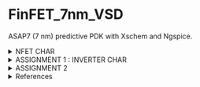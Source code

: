 # FinFET_7nm_VSD
ASAP7 (7 nm) predictive PDK with Xschem and Ngspice.

  <details>
    <summary>NFET CHAR</summary>
      SPICE CODE:
    
         
          **.subckt nfet_char
          V1 nfet_in GND 0.5
          V2 vdd GND 0.5
          *R1 vdd nfet_out 1k m=1
          Xnfet2 vdd nfet_in GND GND asap_7nm_nfet l=7e-009 nfin=14
          **** begin user architecture code      
        .control
        pre_osdi /home/vsduser/Desktop/asap_7nm_Xschem/bsimcmg.osdi
        run
        dc v1 0 0.7 0.01 v2 0 0.7 0.1      
        *set xbrushwidth=3
        *let vd = vdd - nfet_out
        *let id  = vd/1000
        let ids= -v2#branch
      
      plot ids vs nfet_in
      
      
      dc v2 0 0.7 0.01 v1 0 0.7 0.1
      
      let ids= -v2#branch
      plot ids vs vdd 
      legend v2
      .endc
      *.control 
      *
      *let v1x = 0
      *dowhile v1x <0.8
      *dc v2 0 0.7 0.1
      *alter v1  v1x
      *run
      *let v1x=v1x+0.01
      *end
      *plot (-dc6.v2#branch)
      *.endc
      
      **** end user architecture code
      **.ends
      .GLOBAL GND
      **** begin user architecture code
      
      .subckt asap_7nm_nfet S G D B l=7e-009 nfin=14
      	nnmos_finfet S G D B BSIMCMG_osdi_N l=7e-009 nfin=14
      .ends asap_7nm_nfet
      
      .model BSIMCMG_osdi_N BSIMCMG_va (
      + TYPE = 1
      ************************************************************
      *                         general                          *
      ************************************************************
      +version = 107             bulkmod = 1               igcmod  = 1               igbmod  = 0
      +gidlmod = 1               iimod   = 0               geomod  = 1               rdsmod  = 0
      +rgatemod= 0               rgeomod = 0               shmod   = 0               nqsmod  = 0
      +coremod = 0               cgeomod = 0               capmod  = 0               tnom    = 25
      +eot     = 1e-009          eotbox  = 1.4e-007        eotacc  = 1e-010          tfin    = 6.5e-009
      +toxp    = 2.1e-009        nbody   = 1e+022          phig    = 4.2466          epsrox  = 3.9
      +epsrsub = 11.9            easub   = 4.05            ni0sub  = 1.1e+016        bg0sub  = 1.17
      +nc0sub  = 2.86e+025       nsd     = 2e+026          ngate   = 0               nseg    = 5
      +l       = 2.1e-008        xl      = 1e-009          lint    = -2e-009         dlc     = 0
      +dlbin   = 0               hfin    = 3.2e-008        deltaw  = 0               deltawcv= 0
      +sdterm  = 0               epsrsp  = 3.9             nfin    = 1
      +toxg    = 1.80e-009
      ************************************************************
      *                            dc                            *
      ************************************************************
      +cit     = 0               cdsc    = 0.01            cdscd   = 0.01            dvt0    = 0.05
      +dvt1    = 0.47            phin    = 0.05            eta0    = 0.07            dsub    = 0.35
      +k1rsce  = 0               lpe0    = 0               dvtshift= 0               qmfactor= 2.5
      +etaqm   = 0.54            qm0     = 0.001           pqm     = 0.66            u0      = 0.0303
      +etamob  = 2               up      = 0               ua      = 0.55            eu      = 1.2
      +ud      = 0               ucs     = 1               rdswmin = 0               rdsw    = 200
      +wr      = 1               rswmin  = 0               rdwmin  = 0               rshs    = 0
      +rshd    = 0               vsat    = 70000           deltavsat= 0.2             ksativ  = 2
      +mexp    = 4               ptwg    = 30              pclm    = 0.05            pclmg   = 0
      +pdibl1  = 0               pdibl2  = 0.002           drout   = 1               pvag    = 0
      +fpitch  = 2.7e-008        rth0    = 0.225           cth0    = 1.243e-006      wth0    = 2.6e-007
      +lcdscd  = 5e-005          lcdscdr = 5e-005          lrdsw   = 0.2             lvsat   = 0
      ************************************************************
      *                         leakage                          *
      ************************************************************
      +aigc    = 0.014           bigc    = 0.005           cigc    = 0.25            dlcigs  = 1e-009
      +dlcigd  = 1e-009          aigs    = 0.0115          aigd    = 0.0115          bigs    = 0.00332
      +bigd    = 0.00332         cigs    = 0.35            cigd    = 0.35            poxedge = 1.1
      +agidl   = 1e-012          agisl   = 1e-012          bgidl   = 10000000        bgisl   = 10000000
      +egidl   = 0.35            egisl   = 0.35
      ************************************************************
      *                            rf                            *
      ************************************************************
      ************************************************************
      *                         junction                         *
      ************************************************************
      ************************************************************
      *                       capacitance                        *
      ************************************************************
      +cfs     = 0               cfd     = 0               cgso    = 1.6e-010        cgdo    = 1.6e-010
      +cgsl    = 0               cgdl    = 0               ckappas = 0.6             ckappad = 0.6
      +cgbo    = 0               cgbl    = 0
      ************************************************************
      *                       temperature                        *
      ************************************************************
      +tbgasub = 0.000473        tbgbsub = 636             kt1     = 0               kt1l    = 0
      +ute     = -0.7            utl     = 0               ua1     = 0.001032        ud1     = 0
      +ucste   = -0.004775       at      = 0.001           ptwgt   = 0.004           tmexp   = 0
      +prt     = 0               tgidl   = -0.007          igt     = 2.5
      ************************************************************
      *                          noise                           *
      ************************************************************
      **)
      .control
      pre_osdi /home/vsduser/Desktop/asap_7nm_Xschem/bsimcmg.osdi
      .endc
      
      
      **** end user architecture code
      .end

  <img width="1396" height="542" alt="image" src="https://github.com/user-attachments/assets/96884adf-4305-4d93-8072-59c9858dbd86" />
  </details>

<details>
<summary>ASSIGNMENT 1 : INVERTER CHAR</summary>
<img width="619" height="538" alt="image" src="https://github.com/user-attachments/assets/e9f96ae5-d4da-4c56-9fed-a562aea56e2d" />
<img width="1600" height="543" alt="image" src="https://github.com/user-attachments/assets/a8dc0f4d-79e1-4d6d-9713-ffe9f86368b1" />




	**.subckt inverter_vtc
	Xpfet1 nfet_out nfet_in vdd vdd asap_7nm_pfet l=7e-009 nfin=14
	Xnfet1 nfet_out nfet_in GND GND asap_7nm_nfet l=7e-009 nfin=14
	V1 nfet_in GND pulse(0 0.7 20p 10p 10p 20p 500p 1)
	V2 vdd GND 0.7
	**** begin user architecture code
	
	
	.dc v1 0 0.7 0.754m
	*.tran 1e-12 100e-12
	
	.control
	    * First run DC
	    dc v1 0 0.7 0.754m
	    run

    * DC measurements
    meas dc v_th when nfet_out = nfet_in
    plot nfet_out nfet_in
    
    let gain_av = abs(deriv(nfet_out))
    meas dc max_gain max gain_av
    let gain_target = max_gain * 0.999
    meas dc vil find nfet_in when gain_av = gain_target cross=1
    meas dc voh find nfet_out when gain_av = gain_target cross=1
    meas dc vih find nfet_in when gain_av = gain_target cross=2
    meas dc vol find nfet_out when gain_av = gain_target cross=2
    let nmh = voh - vih
    let nml = vil - vol
    print v_th max_gain vil voh vih vol nmh nml
    
    *Transconductance
    
    let id = v2#branch
    let gm = real(deriv(id, nfet_in))
    meas dc gm_max MAX gm
    plot gm
    let r_out= deriv(nfet_out,id)
    plot r_out
    plot id
    
    * Transient measurements
    tran 1e-12 100e-12
    meas tran tpr when nfet_in = 0.35 rise = 1
    meas tran tpf when nfet_out = 0.35 fall = 1
    let tp = (tpr + tpf) / 2
    let trans_current = v2#branch
    meas tran id_pwr integ trans_current from=2e-11 to=6e-11
    let pwr = id_pwr * 0.7
    let power = abs(pwr / 40e-12)
    print tpr tpf tp id_pwr pwr power
  
    tran 0.1 100p                         
    meas tran tr when nfet_in=0.07 RISE=1  
    meas tran tf when nfet_out=0.63 FALL=1 
    let t_delay = tr + tf                  
    print t_delay                         
    let f = 1/t_delay                     
    print f                              

    

	.endc




	**** end user architecture code
	**.ends
	.GLOBAL GND
	**** begin user architecture code
	
	.subckt asap_7nm_pfet S G D B l=7e-009 nfin=10
		npmos_finfet S G D B BSIMCMG_osdi_P l=7e-009 nfin={nfin}
	.ends asap_7nm_pfet
	
	.model BSIMCMG_osdi_P BSIMCMG_va (
	+ TYPE = 0
	
	************************************************************
	*                         general                          *
	************************************************************
	+version = 107             bulkmod = 1               igcmod  = 1               igbmod  = 0
	+gidlmod = 1               iimod   = 0               geomod  = 1               rdsmod  = 0
	+rgatemod= 0               rgeomod = 0               shmod   = 0               nqsmod  = 0
	+coremod = 0               cgeomod = 0               capmod  = 0               tnom    = 25
	+eot     = 1e-009          eotbox  = 1.4e-007        eotacc  = 3e-010          tfin    = 6.5e-009
	+toxp    = 2.1e-009        nbody   = 1e+022          phig    = 4.9278          epsrox  = 3.9
	+epsrsub = 11.9            easub   = 4.05            ni0sub  = 1.1e+016        bg0sub  = 1.17
	+nc0sub  = 2.86e+025       nsd     = 2e+026          ngate   = 0               nseg    = 5
	+l       = 2.1e-008        xl      = 1e-009          lint    = -2.5e-009       dlc     = 0
	+dlbin   = 0               hfin    = 3.2e-008        deltaw  = 0               deltawcv= 0
	+sdterm  = 0               epsrsp  = 3.9             nfin    = 1
	+toxg    = 1.8e-009
	************************************************************
	*                            dc                            *
	************************************************************
	+cit     = 0               cdsc    = 0.003469        cdscd   = 0.001486        dvt0    = 0.05
	+dvt1    = 0.36            phin    = 0.05            eta0    = 0.094           dsub    = 0.24
	+k1rsce  = 0               lpe0    = 0               dvtshift= 0               qmfactor= 0
	+etaqm   = 0.54            qm0     = 2.183e-012      pqm     = 0.66            u0      = 0.0237
	+etamob  = 4               up      = 0               ua      = 1.133           eu      = 0.05
	+ud      = 0.0105          ucs     = 0.2672          rdswmin = 0               rdsw    = 200
	+wr      = 1               rswmin  = 0               rdwmin  = 0               rshs    = 0
	+rshd    = 0               vsat    = 60000           deltavsat= 0.17            ksativ  = 1.592
	+mexp    = 2.491           ptwg    = 25              pclm    = 0.01            pclmg   = 1
	+pdibl1  = 800             pdibl2  = 0.005704        drout   = 4.97            pvag    = 200
	+fpitch  = 2.7e-008        rth0    = 0.15            cth0    = 1.243e-006      wth0    = 2.6e-007
	+lcdscd  = 0               lcdscdr = 0               lrdsw   = 1.3             lvsat   = 1441
	************************************************************
	*                         leakage                          *
	************************************************************
	+aigc    = 0.007           bigc    = 0.0015          cigc    = 1               dlcigs  = 5e-009
	+dlcigd  = 5e-009          aigs    = 0.006           aigd    = 0.006           bigs    = 0.001944
	+bigd    = 0.001944        cigs    = 1               cigd    = 1               poxedge = 1.152
	+agidl   = 2e-012          agisl   = 2e-012          bgidl   = 1.5e+008        bgisl   = 1.5e+008
	+egidl   = 1.142           egisl   = 1.142
	************************************************************
	*                            rf                            *
	************************************************************
	************************************************************
	*                         junction                         *
	************************************************************
	************************************************************
	*                       capacitance                        *
	************************************************************
	+cfs     = 0               cfd     = 0               cgso    = 1.6e-010        cgdo    = 1.6e-010
	+cgsl    = 0               cgdl    = 0               ckappas = 0.6             ckappad = 0.6
	+cgbo    = 0               cgbl    = 0
	************************************************************
	*                       temperature                        *
	************************************************************
	+tbgasub = 0.000473        tbgbsub = 636             kt1     = 0               kt1l    = 0
	+ute     = -1.2            utl     = 0               ua1     = 0.001032        ud1     = 0
	+ucste   = -0.004775       at      = 0.001           ptwgt   = 0.004           tmexp   = 0
	+prt     = 0               tgidl   = -0.007          igt     = 2.5
	************************************************************
	*                          noise                           *
	************************************************************
	**)
	.control
	pre_osdi /home/vsduser/Desktop/asap_7nm_Xschem/bsimcmg.osdi
	.endc
	
	
	
	.subckt asap_7nm_nfet S G D B l=7e-009 nfin=14
		nnmos_finfet S G D B BSIMCMG_osdi_N l=7e-009 nfin={nfin}
	.ends asap_7nm_nfet
	
	.model BSIMCMG_osdi_N BSIMCMG_va (
	+ TYPE = 1
	************************************************************
	*                         general                          *
	************************************************************
	+version = 107             bulkmod = 1               igcmod  = 1               igbmod  = 0
	+gidlmod = 1               iimod   = 0               geomod  = 1               rdsmod  = 0
	+rgatemod= 0               rgeomod = 0               shmod   = 0               nqsmod  = 0
	+coremod = 0               cgeomod = 0               capmod  = 0               tnom    = 25
	+eot     = 1e-009          eotbox  = 1.4e-007        eotacc  = 1e-010          tfin    = 6.5e-009
	+toxp    = 2.1e-009        nbody   = 1e+022          phig    = 4.2466          epsrox  = 3.9
	+epsrsub = 11.9            easub   = 4.05            ni0sub  = 1.1e+016        bg0sub  = 1.17
	+nc0sub  = 2.86e+025       nsd     = 2e+026          ngate   = 0               nseg    = 5
	+l       = 2.1e-008        xl      = 1e-009          lint    = -2e-009         dlc     = 0
	+dlbin   = 0               hfin    = 3.2e-008        deltaw  = 0               deltawcv= 0
	+sdterm  = 0               epsrsp  = 3.9             nfin    = 1
	+toxg    = 1.80e-009
	************************************************************
	*                            dc                            *
	************************************************************
	+cit     = 0               cdsc    = 0.01            cdscd   = 0.01            dvt0    = 0.05
	+dvt1    = 0.47            phin    = 0.05            eta0    = 0.07            dsub    = 0.35
	+k1rsce  = 0               lpe0    = 0               dvtshift= 0               qmfactor= 2.5
	+etaqm   = 0.54            qm0     = 0.001           pqm     = 0.66            u0      = 0.0303
	+etamob  = 2               up      = 0               ua      = 0.55            eu      = 1.2
	+ud      = 0               ucs     = 1               rdswmin = 0               rdsw    = 200
	+wr      = 1               rswmin  = 0               rdwmin  = 0               rshs    = 0
	+rshd    = 0               vsat    = 70000           deltavsat= 0.2             ksativ  = 2
	+mexp    = 4               ptwg    = 30              pclm    = 0.05            pclmg   = 0
	+pdibl1  = 0               pdibl2  = 0.002           drout   = 1               pvag    = 0
	+fpitch  = 2.7e-008        rth0    = 0.225           cth0    = 1.243e-006      wth0    = 2.6e-007
	+lcdscd  = 5e-005          lcdscdr = 5e-005          lrdsw   = 0.2             lvsat   = 0
	************************************************************
	*                         leakage                          *
	************************************************************
	+aigc    = 0.014           bigc    = 0.005           cigc    = 0.25            dlcigs  = 1e-009
	+dlcigd  = 1e-009          aigs    = 0.0115          aigd    = 0.0115          bigs    = 0.00332
	+bigd    = 0.00332         cigs    = 0.35            cigd    = 0.35            poxedge = 1.1
	+agidl   = 1e-012          agisl   = 1e-012          bgidl   = 10000000        bgisl   = 10000000
	+egidl   = 0.35            egisl   = 0.35
	************************************************************
	*                            rf                            *
	************************************************************
	************************************************************
	*                         junction                         *
	************************************************************
	************************************************************
	*                       capacitance                        *
	************************************************************
	+cfs     = 0               cfd     = 0               cgso    = 1.6e-010        cgdo    = 1.6e-010
	+cgsl    = 0               cgdl    = 0               ckappas = 0.6             ckappad = 0.6
	+cgbo    = 0               cgbl    = 0
	************************************************************
	*                       temperature                        *
	************************************************************
	+tbgasub = 0.000473        tbgbsub = 636             kt1     = 0               kt1l    = 0
	+ute     = -0.7            utl     = 0               ua1     = 0.001032        ud1     = 0
	+ucste   = -0.004775       at      = 0.001           ptwgt   = 0.004           tmexp   = 0
	+prt     = 0               tgidl   = -0.007          igt     = 2.5
	************************************************************
	*                          noise                           *
	************************************************************
	**)
	.control
	pre_osdi /home/vsduser/Desktop/asap_7nm_Xschem/bsimcmg.osdi
	.endc
	
	
	**** end user architecture code
	.end

OUTPUT:

	v_th                =  3.447849e-01
	max_gain            =  6.427178e+00 at=  3.498560e-01
	vil                 =  3.488017e-01
	voh                 =  3.191621e-01
	vih                 =  3.510727e-01
	vol                 =  3.045700e-01
	v_th = 3.447849e-01
	max_gain = 6.427178e+00
	vil = 3.488017e-01
	voh = 3.191621e-01
	vih = 3.510727e-01
	vol = 3.045700e-01
	nmh = -3.19106e-02
	nml = 4.423170e-02
	gm_max              =  1.235771e-03 at=  4.260100e-01
	Doing analysis at TEMP = 27.000000 and TNOM = 27.000000
	
	Using SPARSE 1.3 as Direct Linear Solver
	
	Initial Transient Solution
	--------------------------
	
	Node                                   Voltage
	----                                   -------
	nfet_out                              0.699647
	nfet_in                                      0
	vdd                                        0.7
	v2#branch                         -8.07135e-07
	v1#branch                          7.22294e-12
	
	 Reference value :  0.00000e+00
	No. of Data Rows : 120
	tpr                 =  2.500000e-11
	tpf                 =  2.560432e-11
	id_pwr              =  -1.69406e-15 from=  2.00000e-11 to=  6.00000e-11
	tpr = 2.500000e-11
	tpf = 2.560432e-11
	tp = 2.530216e-11
	id_pwr = -1.69406e-15
	pwr = -1.18584e-15
	power = 2.964598e-05
	Doing analysis at TEMP = 27.000000 and TNOM = 27.000000
	
	Using SPARSE 1.3 as Direct Linear Solver
	
	Initial Transient Solution
	--------------------------
	
	Node                                   Voltage
	----                                   -------
	nfet_out                              0.699647
	nfet_in                                      0
	vdd                                        0.7
	v2#branch                         -8.07135e-07
	v1#branch                          7.22294e-12
	
	
	No. of Data Rows : 71
	tr                  =  2.100000e-11
	tf                  =  2.351715e-11
	t_delay = 4.451715e-11
	f = 2.246325e+10
<img width="1309" height="223" alt="image" src="https://github.com/user-attachments/assets/4ece2066-aa3e-4e8b-bed5-fe7b74a46133" />
 </details>

 <details>
<summary>ASSIGNMENT 2 </summary>
<img width="1055" height="430" alt="image" src="https://github.com/user-attachments/assets/7b095365-ff90-4aae-a8f2-84d181d2ed17" />

source code:
	
	** sch_path: /home/vsduser/Desktop/asap_7nm_Xschem/bandgap.sch
	**.subckt bandgapcktfinaltrans
	Xpfet1 net3 net1 VDD net13 asap_7nm_pfet l=7e-009 nfin=14
	Xpfet2 net2 net1 VDD net14 asap_7nm_pfet l=7e-009 nfin=14
	Xpfet3 Vref net2 VDD net15 asap_7nm_pfet l=7e-009 nfin=14
	Xpfet4 net4 net5 VDD net16 asap_7nm_pfet l=7e-009 nfin=14
	Xpfet5 net9 net1 net4 net17 asap_7nm_pfet l=7e-009 nfin=14
	Xpfet6 net6 net1 net5 net18 asap_7nm_pfet l=7e-009 nfin=14
	Xnfet1 net10 net6 net3 net19 asap_7nm_nfet l=7e-009 nfin=14
	Xnfet2 net7 net6 net2 net20 asap_7nm_nfet l=7e-009 nfin=14
	Xnfet3 net8 net8 net12 net21 asap_7nm_nfet l=7e-009 nfin=14
	Xnfet4 net9 net9 net8 net22 asap_7nm_nfet l=7e-009 nfin=14
	Xnfet5 net10 net10 GND net23 asap_7nm_nfet l=7e-009 nfin=14
	R1 net7 net11 1k m=1
	Xnfet6 net11 net11 GND net24 asap_7nm_nfet l=7e-009 nfin=14
	R2 Vref VCTAT 1k m=1
	Xnfet7 VCTAT VCTAT GND net25 asap_7nm_nfet l=7e-009 nfin=14
	Xnfet8 net11 net11 GND net26 asap_7nm_nfet l=7e-009 nfin=14
	Xnfet9 net11 net11 GND net27 asap_7nm_nfet l=7e-009 nfin=14
	Xnfet10 net11 net11 GND net28 asap_7nm_nfet l=7e-009 nfin=14
	V2 VDD GND 1
	R3 net12 GND 0.754k m=1
	**** begin user architecture code
	
	
	.dc temp -45 125 5
	.control
	run
	plot v(Vref)
	plot v(Vctat)
	.endc
	
	.tran 10u 2m uic
	.temp 27
	.control
	pre_osdi /home/vsduser/Desktop/asap_7nm_Xschem/bsimcmg.osdi
	run
	meas tran Vref_final FIND v(vref) AT=1.99m
	meas tran startup_time WHEN v(Vref)=0.99*Vref_final RISE=1
	print startup_time
	plot v(Vref)
	plot v(Vctat)
	.endc
	
	**** end user architecture code
	**.ends
	.GLOBAL VDD
	.GLOBAL GND
	**** begin user architecture code
	
	.subckt asap_7nm_pfet S G D B l=7e-009 nfin=14
		npmos_finfet S G D B BSIMCMG_osdi_P l=7e-009 nfin=14
	.ends asap_7nm_pfet
	
	.model BSIMCMG_osdi_P BSIMCMG_va (
	+ TYPE = 0
	
	************************************************************
	*                         general                          *
	************************************************************
	+version = 107             bulkmod = 1               igcmod  = 1               igbmod  = 0
	+gidlmod = 1               iimod   = 0               geomod  = 1               rdsmod  = 0
	+rgatemod= 0               rgeomod = 0               shmod   = 0               nqsmod  = 0
	+coremod = 0               cgeomod = 0               capmod  = 0               tnom    = 25
	+eot     = 1e-009          eotbox  = 1.4e-007        eotacc  = 3e-010          tfin    = 6.5e-009
	+toxp    = 2.1e-009        nbody   = 1e+022          phig    = 4.9278          epsrox  = 3.9
	+epsrsub = 11.9            easub   = 4.05            ni0sub  = 1.1e+016        bg0sub  = 1.17
	+nc0sub  = 2.86e+025       nsd     = 2e+026          ngate   = 0               nseg    = 5
	+l       = 2.1e-008        xl      = 1e-009          lint    = -2.5e-009       dlc     = 0
	+dlbin   = 0               hfin    = 3.2e-008        deltaw  = 0               deltawcv= 0
	+sdterm  = 0               epsrsp  = 3.9             nfin    = 1
	+toxg    = 1.8e-009
	************************************************************
	*                            dc                            *
	************************************************************
	+cit     = 0               cdsc    = 0.003469        cdscd   = 0.001486        dvt0    = 0.05
	+dvt1    = 0.36            phin    = 0.05            eta0    = 0.094           dsub    = 0.24
	+k1rsce  = 0               lpe0    = 0               dvtshift= 0               qmfactor= 0
	+etaqm   = 0.54            qm0     = 2.183e-012      pqm     = 0.66            u0      = 0.0237
	+etamob  = 4               up      = 0               ua      = 1.133           eu      = 0.05
	+ud      = 0.0105          ucs     = 0.2672          rdswmin = 0               rdsw    = 200
	+wr      = 1               rswmin  = 0               rdwmin  = 0               rshs    = 0
	+rshd    = 0               vsat    = 60000           deltavsat= 0.17            ksativ  = 1.592
	+mexp    = 2.491           ptwg    = 25              pclm    = 0.01            pclmg   = 1
	+pdibl1  = 800             pdibl2  = 0.005704        drout   = 4.97            pvag    = 200
	+fpitch  = 2.7e-008        rth0    = 0.15            cth0    = 1.243e-006      wth0    = 2.6e-007
	+lcdscd  = 0               lcdscdr = 0               lrdsw   = 1.3             lvsat   = 1441
	************************************************************
	*                         leakage                          *
	************************************************************
	+aigc    = 0.007           bigc    = 0.0015          cigc    = 1               dlcigs  = 5e-009
	+dlcigd  = 5e-009          aigs    = 0.006           aigd    = 0.006           bigs    = 0.001944
	+bigd    = 0.001944        cigs    = 1               cigd    = 1               poxedge = 1.152
	+agidl   = 2e-012          agisl   = 2e-012          bgidl   = 1.5e+008        bgisl   = 1.5e+008
	+egidl   = 1.142           egisl   = 1.142
	************************************************************
	*                            rf                            *
	************************************************************
	************************************************************
	*                         junction                         *
	************************************************************
	************************************************************
	*                       capacitance                        *
	************************************************************
	+cfs     = 0               cfd     = 0               cgso    = 1.6e-010        cgdo    = 1.6e-010
	+cgsl    = 0               cgdl    = 0               ckappas = 0.6             ckappad = 0.6
	+cgbo    = 0               cgbl    = 0
	************************************************************
	*                       temperature                        *
	************************************************************
	+tbgasub = 0.000473        tbgbsub = 636             kt1     = 0               kt1l    = 0
	+ute     = -1.2            utl     = 0               ua1     = 0.001032        ud1     = 0
	+ucste   = -0.004775       at      = 0.001           ptwgt   = 0.004           tmexp   = 0
	+prt     = 0               tgidl   = -0.007          igt     = 2.5
	************************************************************
	*                          noise                           *
	************************************************************
	**)
	.control
	pre_osdi /home/vsduser/Desktop/asap_7nm_Xschem/bsimcmg.osdi
	.endc
	
	
	
	.subckt asap_7nm_nfet S G D B l=7e-009 nfin=14
		nnmos_finfet S G D B BSIMCMG_osdi_N l=7e-009 nfin=14
	.ends asap_7nm_nfet
	
	.model BSIMCMG_osdi_N BSIMCMG_va (
	+ TYPE = 1
	************************************************************
	*                         general                          *
	************************************************************
	+version = 107             bulkmod = 1               igcmod  = 1               igbmod  = 0
	+gidlmod = 1               iimod   = 0               geomod  = 1               rdsmod  = 0
	+rgatemod= 0               rgeomod = 0               shmod   = 0               nqsmod  = 0
	+coremod = 0               cgeomod = 0               capmod  = 0               tnom    = 25
	+eot     = 1e-009          eotbox  = 1.4e-007        eotacc  = 1e-010          tfin    = 6.5e-009
	+toxp    = 2.1e-009        nbody   = 1e+022          phig    = 4.2466          epsrox  = 3.9
	+epsrsub = 11.9            easub   = 4.05            ni0sub  = 1.1e+016        bg0sub  = 1.17
	+nc0sub  = 2.86e+025       nsd     = 2e+026          ngate   = 0               nseg    = 5
	+l       = 2.1e-008        xl      = 1e-009          lint    = -2e-009         dlc     = 0
	+dlbin   = 0               hfin    = 3.2e-008        deltaw  = 0               deltawcv= 0
	+sdterm  = 0               epsrsp  = 3.9             nfin    = 1
	+toxg    = 1.80e-009
	************************************************************
	*                            dc                            *
	************************************************************
	+cit     = 0               cdsc    = 0.01            cdscd   = 0.01            dvt0    = 0.05
	+dvt1    = 0.47            phin    = 0.05            eta0    = 0.07            dsub    = 0.35
	+k1rsce  = 0               lpe0    = 0               dvtshift= 0               qmfactor= 2.5
	+etaqm   = 0.54            qm0     = 0.001           pqm     = 0.66            u0      = 0.0303
	+etamob  = 2               up      = 0               ua      = 0.55            eu      = 1.2
	+ud      = 0               ucs     = 1               rdswmin = 0               rdsw    = 200
	+wr      = 1               rswmin  = 0               rdwmin  = 0               rshs    = 0
	+rshd    = 0               vsat    = 70000           deltavsat= 0.2             ksativ  = 2
	+mexp    = 4               ptwg    = 30              pclm    = 0.05            pclmg   = 0
	+pdibl1  = 0               pdibl2  = 0.002           drout   = 1               pvag    = 0
	+fpitch  = 2.7e-008        rth0    = 0.225           cth0    = 1.243e-006      wth0    = 2.6e-007
	+lcdscd  = 5e-005          lcdscdr = 5e-005          lrdsw   = 0.2             lvsat   = 0
	************************************************************
	*                         leakage                          *
	************************************************************
	+aigc    = 0.014           bigc    = 0.005           cigc    = 0.25            dlcigs  = 1e-009
	+dlcigd  = 1e-009          aigs    = 0.0115          aigd    = 0.0115          bigs    = 0.00332
	+bigd    = 0.00332         cigs    = 0.35            cigd    = 0.35            poxedge = 1.1
	+agidl   = 1e-012          agisl   = 1e-012          bgidl   = 10000000        bgisl   = 10000000
	+egidl   = 0.35            egisl   = 0.35
	************************************************************
	*                            rf                            *
	************************************************************
	************************************************************
	*                         junction                         *
	************************************************************
	************************************************************
	*                       capacitance                        *
	************************************************************
	+cfs     = 0               cfd     = 0               cgso    = 1.6e-010        cgdo    = 1.6e-010
	+cgsl    = 0               cgdl    = 0               ckappas = 0.6             ckappad = 0.6
	+cgbo    = 0               cgbl    = 0
	************************************************************
	*                       temperature                        *
	************************************************************
	+tbgasub = 0.000473        tbgbsub = 636             kt1     = 0               kt1l    = 0
	+ute     = -0.7            utl     = 0               ua1     = 0.001032        ud1     = 0
	+ucste   = -0.004775       at      = 0.001           ptwgt   = 0.004           tmexp   = 0
	+prt     = 0               tgidl   = -0.007          igt     = 2.5
	************************************************************
	*                          noise                           *
	************************************************************
	**)
	.control
	pre_osdi /home/vsduser/Desktop/asap_7nm_Xschem/bsimcmg.osdi
	.endc
	
	
	**** end user architecture code
	.end

<img width="494" height="191" alt="image" src="https://github.com/user-attachments/assets/a8e2e0a6-0ea3-4dbc-a142-09490ec67bee" />
 
</details>

<details>
<summary>References</summary>
1. https://github.com/RSMadhuri66/avsdbgr_7nm
2. https://github.com/RSMadhuri66/Bandgap-Reference-Circuit-with-SCMB-with-ASAP-7nm-PDK-
3. https://github.com/johnkustin/bandgapReferenceCircuit
4. https://github.com/vsdip/vsdopen2021_bgr/tree/main?tab=readme-ov-file#2-BGR-introduction
5. https://github.com/The-OpenROAD-Project/asap7_pdk_r1p7/blob/main/README_ASAP7PDK_INSTALL_201210a.txt
</details>
